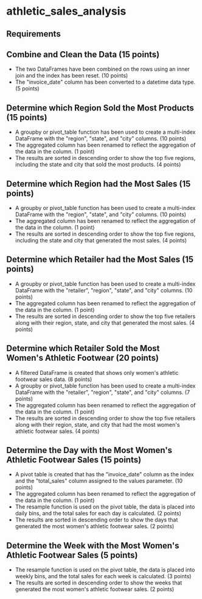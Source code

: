 # athletic_sales_analysis

## Requirements

## Combine and Clean the Data (15 points)

* The two DataFrames have been combined on the rows using an inner join and the index has been reset. (10 points)
* The "invoice_date" column has been converted to a datetime data type. (5 points)

## Determine which Region Sold the Most Products (15 points)

* A groupby or pivot_table function has been used to create a multi-index DataFrame with the "region", "state", and "city" columns. (10 points)
* The aggregated column has been renamed to reflect the aggregation of the data in the column. (1 point)
* The results are sorted in descending order to show the top five regions, including the state and city that sold the most products. (4 points)

## Determine which Region had the Most Sales (15 points)

* A groupby or pivot_table function has been used to create a multi-index DataFrame with the "region", "state", and "city" columns. (10 points)
* The aggregated column has been renamed to reflect the aggregation of the data in the column. (1 point)
* The results are sorted in descending order to show the top five regions, including the state and city that generated the most sales. (4 points)

## Determine which Retailer had the Most Sales (15 points)

* A groupby or pivot_table function has been used to create a multi-index DataFrame with the "retailer", "region", "state", and "city" columns. (10 points)
* The aggregated column has been renamed to reflect the aggregation of the data in the column. (1 point)
* The results are sorted in descending order to show the top five retailers along with their region, state, and city that generated the most sales. (4 points)

## Determine which Retailer Sold the Most Women's Athletic Footwear (20 points)

* A filtered DataFrame is created that shows only women's athletic footwear sales data. (8 points)
* A groupby or pivot_table function has been used to create a multi-index DataFrame with the "retailer", "region", "state", and "city" columns. (7 points)
* The aggregated column has been renamed to reflect the aggregation of the data in the column. (1 point)
* The results are sorted in descending order to show the top five retailers along with their region, state, and city that had the most women's athletic footwear sales. (4 points)

## Determine the Day with the Most Women's Athletic Footwear Sales (15 points)

* A pivot table is created that has the "invoice_date" column as the index and the "total_sales" column assigned to the values parameter. (10 points)
* The aggregated column has been renamed to reflect the aggregation of the data in the column. (1 point)
* The resample function is used on the pivot table, the data is placed into daily bins, and the total sales for each day is calculated. (2 points)
* The results are sorted in descending order to show the days that generated the most women's athletic footwear sales. (2 points)

## Determine the Week with the Most Women's Athletic Footwear Sales (5 points)

* The resample function is used on the pivot table, the data is placed into weekly bins, and the total sales for each week is calculated. (3 points)
* The results are sorted in descending order to show the weeks that generated the most women's athletic footwear sales. (2 points)